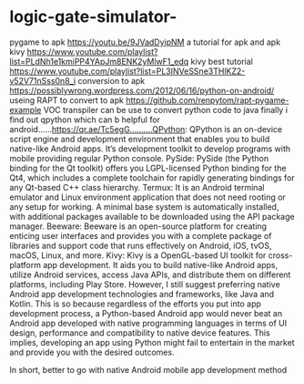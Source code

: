 # logic-gate-simulator-
pygame to apk 
https://youtu.be/9JVadDyipNM 
a tutorial for apk and apk kivy 
https://www.youtube.com/playlist?list=PLdNh1e1kmiPP4YApJm8ENK2yMlwF1_edq
kivy best tutorial 
https://www.youtube.com/playlist?list=PL3INVeSSne3THlKZ2-v52V71nSss0n8_i 
conversion to apk
https://possiblywrong.wordpress.com/2012/06/16/python-on-android/
useing RAPT to convert to apk 
https://github.com/renpytom/rapt-pygame-example
VOC transpiler can be use to convert python code to java
finally i find out qpython which can b helpful for android......https://qr.ae/Tc5egG..........QPython: QPython is an on-device script engine and development environment that enables you to build native-like Android apps. It’s development toolkit to develop programs with mobile providing regular Python console.
PySide: PySide (the Python binding for the Qt toolkit) offers you LGPL-licensed Python binding for the Qt4, which includes a complete toolchain for rapidly generating bindings for any Qt-based C++ class hierarchy.
Termux: It is an Android terminal emulator and Linux environment application that does not need rooting or any setup for working. A minimal base system is automatically installed, with additional packages available to be downloaded using the API package manager.
Beeware: Beeware is an open-source platform for creating enticing user interfaces and provides you with a complete package of libraries and support code that runs effectively on Android, iOS, tvOS, macOS, Linux, and more.
Kivy: Kivy is a OpenGL-based UI toolkit for cross-platform app development. It aids you to build native-like Android apps, utilize Android services, access Java APIs, and distribute them on different platforms, including Play Store.
However, I still suggest preferring native Android app development technologies and frameworks, like Java and Kotlin. This is so because regardless of the efforts you put into app development process, a Python-based Android app would never beat an Android app developed with native programming languages in terms of UI design, performance and compatibility to native device features. This implies, developing an app using Python might fail to entertain in the market and provide you with the desired outcomes.

In short, better to go with native Android mobile app development method
